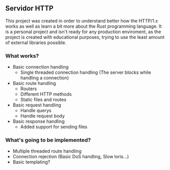 ## Servidor HTTP

This project was created in order to understand better how the HTTP/1.x works as well as learn a bit more about the Rust programming language. It is a personal project and isn't ready for any production enviroment, as the project is created with educational purposes, trying to use the least amount of external libraries possible.

### What works?

- Basic connection handling
    * Single threaded connection handling (The server blocks while handling a connection)
- Basic route handling
    * Routers
    * Different HTTP methods
    * Static files and routes
- Basic request handling
    * Handle querys
    * Handle request body
- Basic response handling
    * Added support for sending files

### What's going to be implemented?

- Multiple threaded route handling
- Connection rejection (Basic DoS handling, Slow loris...)
- Basic templating?
